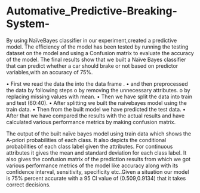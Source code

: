 # Automative_Predictive-Breaking-System-

By using NaïveBayes classifier in our experiment,created a predictive model.
The efficiency of the model has been tested by running the testing dataset on the model and using a Confusion matrix to evaluate the accuracy of the model. 
The final results show that we built a Naïve Bayes classifier that can predict whether a car should brake or not based on predictor variables,with an accuracy of 75%.

•	First we read the data the into the data frame .
•	and then preprocessed the data by following steps
o	by removing the unnecessary attributes.
o	by replacing missing values with mean.
•	Then we have split the data into train and test (60:40).
•	After splitting we built the naivebayes model using the train data.
•	Then from the built model we have predicted the test data.
•	After that we have compared the results with the actual results and have calculated various performance metrics by making confusion matrix.


The output of the built naïve bayes model using train data which shows the A-priori probabilities of each class. It also depicts the conditional probabilities of each class label given the attributes. For continuous attributes it gives the mean and standard deviation for each class label.
It also gives the confusion matrix of the prediction results from which we got various performance metrics of the model like accuracy along with its confidence interval, sensitivity, specificity etc..Given a situation our model is 75% percent accurate with a 95 CI value of (0.509,0.9134) that it takes correct decisions.
